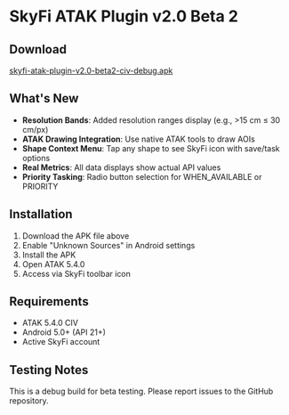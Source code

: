 # SkyFi ATAK Plugin v2.0 Beta 2

## Download
[skyfi-atak-plugin-v2.0-beta2-civ-debug.apk](skyfi-atak-plugin-v2.0-beta2-civ-debug.apk)

## What's New
- **Resolution Bands**: Added resolution ranges display (e.g., >15 cm ≤ 30 cm/px)
- **ATAK Drawing Integration**: Use native ATAK tools to draw AOIs
- **Shape Context Menu**: Tap any shape to see SkyFi icon with save/task options
- **Real Metrics**: All data displays show actual API values
- **Priority Tasking**: Radio button selection for WHEN_AVAILABLE or PRIORITY

## Installation
1. Download the APK file above
2. Enable "Unknown Sources" in Android settings
3. Install the APK
4. Open ATAK 5.4.0
5. Access via SkyFi toolbar icon

## Requirements
- ATAK 5.4.0 CIV
- Android 5.0+ (API 21+)
- Active SkyFi account

## Testing Notes
This is a debug build for beta testing. Please report issues to the GitHub repository.